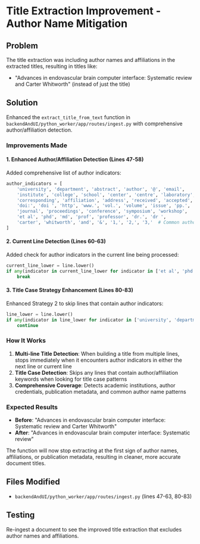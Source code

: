# Title Extraction Improvement - Author Name Mitigation

## Problem
The title extraction was including author names and affiliations in the extracted titles, resulting in titles like:
- "Advances in endovascular brain computer interface: Systematic review and Carter Whitworth" (instead of just the title)

## Solution
Enhanced the `extract_title_from_text` function in `backendAndUI/python_worker/app/routes/ingest.py` with comprehensive author/affiliation detection.

### Improvements Made

#### 1. Enhanced Author/Affiliation Detection (Lines 47-58)
Added comprehensive list of author indicators:
```python
author_indicators = [
    'university', 'department', 'abstract', 'author', '@', 'email',
    'institute', 'college', 'school', 'center', 'centre', 'laboratory', 'lab',
    'corresponding', 'affiliation', 'address', 'received', 'accepted',
    'doi:', 'doi ', 'http', 'www.', 'vol.', 'volume', 'issue', 'pp.',
    'journal', 'proceedings', 'conference', 'symposium', 'workshop',
    'et al', 'phd', 'md', 'prof', 'professor', 'dr.', 'dr ',
    'carter', 'whitworth', 'and', '&', '1,', '2,', '3,'  # Common author patterns
]
```

#### 2. Current Line Detection (Lines 60-63)
Added check for author indicators in the current line being processed:
```python
current_line_lower = line.lower()
if any(indicator in current_line_lower for indicator in ['et al', 'phd', 'md', 'prof', 'dr.', 'dr ', 'and', '&']):
    break
```

#### 3. Title Case Strategy Enhancement (Lines 80-83)
Enhanced Strategy 2 to skip lines that contain author indicators:
```python
line_lower = line.lower()
if any(indicator in line_lower for indicator in ['university', 'department', 'et al', 'phd', 'md', 'prof', 'dr.', 'dr ', 'and', '&', '@', 'email']):
    continue
```

### How It Works

1. **Multi-line Title Detection**: When building a title from multiple lines, stops immediately when it encounters author indicators in either the next line or current line
2. **Title Case Detection**: Skips any lines that contain author/affiliation keywords when looking for title case patterns
3. **Comprehensive Coverage**: Detects academic institutions, author credentials, publication metadata, and common author name patterns

### Expected Results

- **Before**: "Advances in endovascular brain computer interface: Systematic review and Carter Whitworth"
- **After**: "Advances in endovascular brain computer interface: Systematic review"

The function will now stop extracting at the first sign of author names, affiliations, or publication metadata, resulting in cleaner, more accurate document titles.

## Files Modified
- `backendAndUI/python_worker/app/routes/ingest.py` (lines 47-63, 80-83)

## Testing
Re-ingest a document to see the improved title extraction that excludes author names and affiliations.



